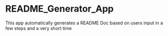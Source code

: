 # README_Generator_App
This app automatically generates a README Doc based on users input in a few steps and a very short time
